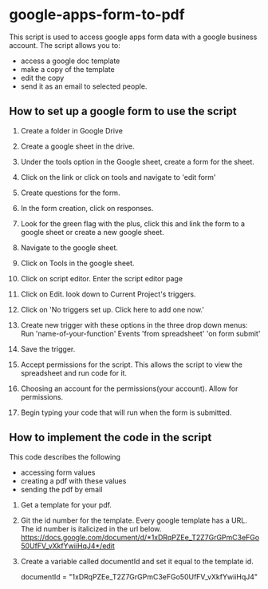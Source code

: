 # google-apps-form-to-pdf
This script is used to access google apps form data with a google business account. The script allows you to:

- access a google doc template 
- make a copy of the template 
- edit the copy 
- send it as an email to selected people.

## How to set up a google form to use the script

1. Create a folder in Google Drive

2. Create a google sheet in the drive.

3. Under the tools option in the Google sheet,
    create a form for the sheet.

4. Click on the link or 
    click on tools and navigate to 'edit form'

5. Create questions for the form.

5. In the form creation, click on responses.

6. Look for the green flag with the plus, click this and link the form to a google sheet or create a new google sheet.

7. Navigate to the google sheet.

8. Click on Tools in the google sheet.

9. Click on script editor. Enter the script editor page

10. Click on Edit. look down to Current Project's triggers.

11. Click on  'No triggers set up. Click here to add one now.'

12. Create new trigger with these options in the three drop down menus:
    Run 'name-of-your-function'
    Events 'from spreadsheet' 
    'on form submit'

13. Save the trigger.

14. Accept permissions for the script. This allows the script to view the spreadsheet and run code for it.

15. Choosing an account for the permissions(your account). Allow for permissions.

16. Begin typing your code that will run when the form is submitted.

## How to implement the code in the script

This code describes the following
- accessing form values
- creating a pdf with these values
- sending the pdf by email 

1. Get a template for your pdf. 

2. Git the id number for the template.
    Every google template has a URL. The id number is italicized in the url below.
    https://docs.google.com/document/d/*1xDRqPZEe_T2Z7GrGPmC3eFGo50UfFV_vXkfYwiiHqJ4*/edit

3. Create a variable called documentId and set it equal to the template id.

    documentId = "1xDRqPZEe_T2Z7GrGPmC3eFGo50UfFV_vXkfYwiiHqJ4"
